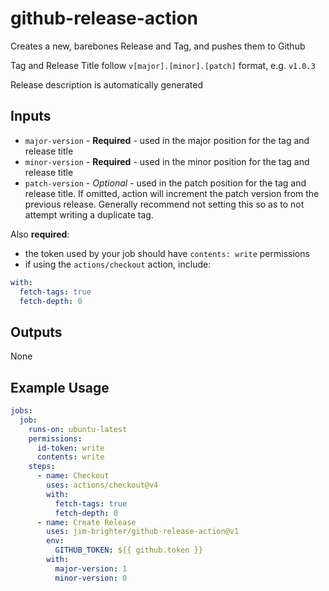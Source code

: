 # github-release-action
Creates a new, barebones Release and Tag, and pushes them to Github

Tag and Release Title follow `v[major].[minor].[patch]` format, e.g. `v1.0.3`

Release description is automatically generated

## Inputs
- `major-version` - **Required** - used in the major position for the tag and release title
- `minor-version` - **Required** - used in the minor position for the tag and release title
- `patch-version` - _Optional_ - used in the patch position for the tag and release title. If omitted, action will increment the patch version from the previous release. Generally recommend not setting this so as to not attempt writing a duplicate tag.

Also **required**:
- the token used by your job should have `contents: write` permissions
- if using the `actions/checkout` action, include:
```yaml
with:
  fetch-tags: true
  fetch-depth: 0
```

## Outputs
None

## Example Usage
```yaml
jobs:
  job:
    runs-on: ubuntu-latest
    permissions:
      id-token: write
      contents: write
    steps:
      - name: Checkout
        uses: actions/checkout@v4
        with:
          fetch-tags: true
          fetch-depth: 0
      - name: Create Release
        uses: jim-brighter/github-release-action@v1
        env:
          GITHUB_TOKEN: ${{ github.token }}
        with:
          major-version: 1
          minor-version: 0
```
